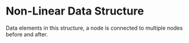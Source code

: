 # Non-Linear Data Structure

Data elements in this structure, a node is connected to multiple nodes before and after.